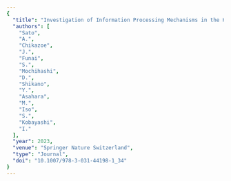 ```yaml
---
{
  "title": "Investigation of Information Processing Mechanisms in the Human Brain During Reading Tanka Poetry",
  "authors": [
    "Sato",
    "A.",
    "Chikazoe",
    "J.",
    "Funai",
    "S.",
    "Mochihashi",
    "D.",
    "Shikano",
    "Y.",
    "Asahara",
    "M.",
    "Iso",
    "S.",
    "Kobayashi",
    "I."
  ],
  "year": 2023,
  "venue": "Springer Nature Switzerland",
  "type": "Journal",
  "doi": "10.1007/978-3-031-44198-1_34"
}
---
```


